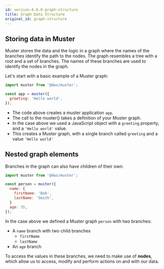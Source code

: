 ```yaml
---
id: version-6.6.0-graph-structure
title: Graph Data Structure
original_id: graph-structure
---
```


## Storing data in Muster
Muster stores the data and the logic in a graph where the names of the branches identify the path to the nodes. The graph resembles a tree with a root and a set of branches. The names of these branches are used to identify the nodes in the graph.

Let's start with a basic example of a Muster graph:
```javascript
import muster from '@dws/muster';

const app = muster({
  greeting: 'Hello world',
});
```

- The code above creates a muster application `app`.
- The call to the muster() takes a definition of your Muster graph.
- In the case above we used a JavaScript object with a `greeting` property, and a `'Hello world'` value.
- This creates a Muster graph, with a single branch called `greeting` and a value `'Hello world'`

## Nested graph elements
Branches in the graph can also have children of their own:
```javascript
import muster from '@dws/muster';

const person = muster({
  name: {
    firstName: 'Bob',
    lastName: 'Smith',
  }
  age: 35,
});
```
In the case above we defined a Muster graph `person` with two branches:
- A `name` branch with two child branches
  * `firstName`
  * `lastName`
- An `age` branch

To access the values in these branches, we need to make use of **nodes**, which allow us to access, modify and perform actions on and with our data.
